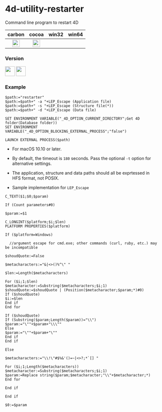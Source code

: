 # 4d-utility-restarter
Command line program to restart 4D

| carbon | cocoa | win32 | win64 |
|:------:|:-----:|:---------:|:---------:|
|<img src="https://cloud.githubusercontent.com/assets/1725068/22371562/1b091f0a-e4db-11e6-8458-8653954a7cce.png" width="24" height="24" />|<img src="https://cloud.githubusercontent.com/assets/1725068/22371562/1b091f0a-e4db-11e6-8458-8653954a7cce.png" width="24" height="24" />|||

### Version

<img src="https://cloud.githubusercontent.com/assets/1725068/18940649/21945000-8645-11e6-86ed-4a0f800e5a73.png" width="32" height="32" /> <img src="https://cloud.githubusercontent.com/assets/1725068/18940648/2192ddba-8645-11e6-864d-6d5692d55717.png" width="32" height="32" />


### Example

```
$path:="restarter"
$path:=$path+" -a "+LEP_Escape (Application file)
$path:=$path+" -s "+LEP_Escape (Structure file(*))
$path:=$path+" -d "+LEP_Escape (Data file)

SET ENVIRONMENT VARIABLE("_4D_OPTION_CURRENT_DIRECTORY";Get 4D folder(Database folder))
SET ENVIRONMENT VARIABLE("_4D_OPTION_BLOCKING_EXTERNAL_PROCESS";"false")

LAUNCH EXTERNAL PROCESS($path)
```

* For macOS 10.10 or later.

* By default, the timeout is ``180`` seconds. Pass the optional ``-t`` option for alternative settings.

* The application, structure and data paths should all be exprtessed in HFS format, not POSIX.

* Sample implementation for ``LEP_Escape`` 

```
C_TEXT($1;$0;$param)

If (Count parameters#0)

$param:=$1

C_LONGINT($platform;$i;$len)
PLATFORM PROPERTIES($platform)

If ($platform=Windows)

  //argument escape for cmd.exe; other commands (curl, ruby, etc.) may be incompatible

$shoudQuote:=False

$metacharacters:="&|<>()%^\" "

$len:=Length($metacharacters)

For ($i;1;$len)
$metacharacter:=Substring($metacharacters;$i;1)
$shoudQuote:=$shoudQuote | (Position($metacharacter;$param;*)#0)
If ($shoudQuote)
$i:=$len
End if 
End for 

If ($shoudQuote)
If (Substring($param;Length($param))="\\")
$param:="\""+$param+"\\\""
Else 
$param:="\""+$param+"\""
End if 
End if 

Else 

$metacharacters:="\\!\"#$%&'()=~|<>?;*`[] "

For ($i;1;Length($metacharacters))
$metacharacter:=Substring($metacharacters;$i;1)
$param:=Replace string($param;$metacharacter;"\\"+$metacharacter;*)
End for 

End if 

End if 

$0:=$param
```
